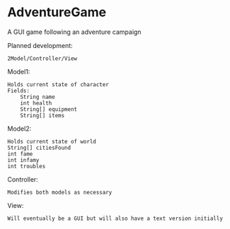 # AdventureGame
A GUI game following an adventure campaign

Planned development:

  	2Model/Controller/View
  
 Model1:
  
  	Holds current state of character
	Fields:
		String name
		int health
		String[] equipment
		String[] items
 
 Model2:
 	
 	Holds current state of world
	String[] citiesFound
	int fame
	int infamy
	int troubles
 
 Controller:
 
 	Modifies both models as necessary
 
 View:
 
 	Will eventually be a GUI but will also have a text version initially
